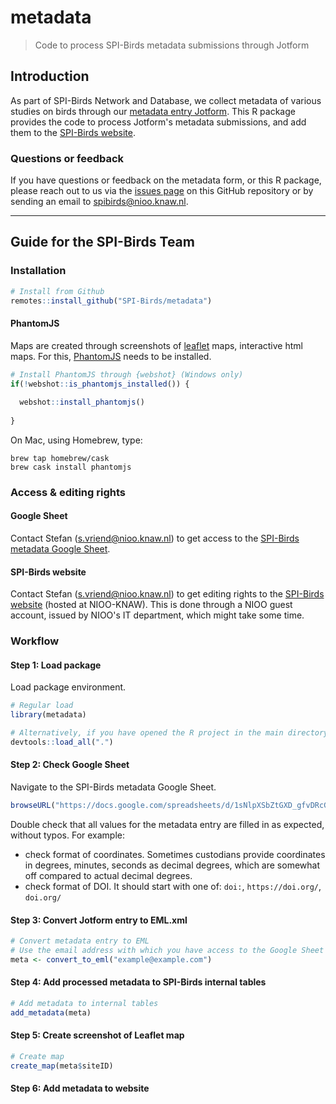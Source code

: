 # metadata

> Code to process SPI-Birds metadata submissions through Jotform

## Introduction

As part of SPI-Birds Network and Database, we collect metadata of various studies on birds through our [metadata entry Jotform](https://eu.jotform.com/form/230361997667066). This R package provides the code to process Jotform's metadata submissions, and add them to the [SPI-Birds website](https://spibirds.org).

### Questions or feedback

If you have questions or feedback on the metadata form, or this R package, please reach out to us via the [issues page](https://github.com/SPI-Birds/metadata/issues) on this GitHub repository or by sending an email to [spibirds@nioo.knaw.nl](mailto:spibirds@nioo.knaw.nl).

---

## Guide for the SPI-Birds Team

### Installation

```r
# Install from Github
remotes::install_github("SPI-Birds/metadata")
```

#### PhantomJS

Maps are created through screenshots of [leaflet](https://leafletjs.com/) maps, interactive html maps. For this, [PhantomJS](https://phantomjs.org/) needs to be installed.
```r
# Install PhantomJS through {webshot} (Windows only)
if(!webshot::is_phantomjs_installed()) {
  
  webshot::install_phantomjs()
  
}
```
On Mac, using Homebrew, type:
```
brew tap homebrew/cask
brew cask install phantomjs
```

### Access & editing rights

#### Google Sheet

Contact Stefan ([s.vriend@nioo.knaw.nl](mailto:s.vriend@nioo.knaw.nl)) to get access to the [SPI-Birds metadata Google Sheet](https://docs.google.com/spreadsheets/d/1sNlpXSbZtGXD_gfvDRcGdUUmfepOVKOOfL6s4znBB20/).

#### SPI-Birds website

Contact Stefan ([s.vriend@nioo.knaw.nl](mailto:s.vriend@nioo.knaw.nl)) to get editing rights to the [SPI-Birds website](https://spibirds.org) (hosted at NIOO-KNAW). This is done through a NIOO guest account, issued by NIOO's IT department, which might take some time.

### Workflow

#### Step 1: Load package

Load package environment.

```r
# Regular load
library(metadata)

# Alternatively, if you have opened the R project in the main directory of this repo
devtools::load_all(".")
```


#### Step 2: Check Google Sheet

Navigate to the SPI-Birds metadata Google Sheet.

```r
browseURL("https://docs.google.com/spreadsheets/d/1sNlpXSbZtGXD_gfvDRcGdUUmfepOVKOOfL6s4znBB20/")

```
Double check that all values for the metadata entry are filled in as expected, without typos. For example:

- check format of coordinates. Sometimes custodians provide coordinates in degrees, minutes, seconds as decimal degrees, which are somewhat off compared to actual decimal degrees.
- check format of DOI. It should start with one of: `doi:`, `https://doi.org/`, `doi.org/`


#### Step 3: Convert Jotform entry to EML.xml

```r
# Convert metadata entry to EML
# Use the email address with which you have access to the Google Sheet
meta <- convert_to_eml("example@example.com")
```

#### Step 4: Add processed metadata to SPI-Birds internal tables

```r
# Add metadata to internal tables
add_metadata(meta)
```
#### Step 5: Create screenshot of Leaflet map

```r
# Create map
create_map(meta$siteID)
```

#### Step 6: Add metadata to website

